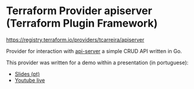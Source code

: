# Terraform Provider apiserver (Terraform Plugin Framework)

https://registry.terraform.io/providers/tcarreira/apiserver

Provider for interaction with [api-server](https://github.com/tcarreira/api-server)
a simple CRUD API written in Go.

This provider was written for a demo within a presentation (in portuguese):
- [Slides (pt)](https://tcarreira.github.io/presentations/hashicorp-meetup-terraform-providers/)
- [Youtube live](https://youtube.com/live/OiD38iFmAjE)
